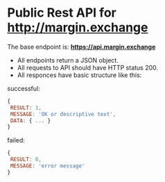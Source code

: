 # Public Rest API for **http://margin.exchange**

 The base endpoint is: **https://api.margin.exchange**
* All endpoints return a JSON object.
* All requests to API should have HTTP status 200.
* All responces have basic structure like this:

successful:
```javascript
{
 RESULT: 1,
 MESSAGE: 'OK or descriptive text',
 DATA: { ... }
}
```

failed:
```javascript
{
 RESULT: 0,
 MESSAGE: 'error message'
}
```
